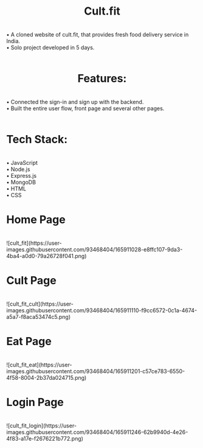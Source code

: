 <h1 align="center">Cult.fit</h1><br>
• A cloned website of cult.fit, that provides fresh food delivery service in India. <br>
• Solo project developed in 5 days. 
<br>
<br>
<h1 align="center">Features:</h1><br>
• Connected the sign-in and sign up with the backend.<br>
• Built the entire user flow, front page and several other pages.
<br>
<br>
<h1>Tech Stack:</h1> <br>
• JavaScript <br>
• Node.js <br>
• Express.js <br>
• MongoDB <br>
• HTML <br>
• CSS <br>

<h1>Home Page</h1>
<br>
![cult_fit](https://user-images.githubusercontent.com/93468404/165911028-e8ffc107-9da3-4ba4-a0d0-79a26728f041.png)
<br>
<h1>Cult Page</h1>
<br>
![cult_fit_cult](https://user-images.githubusercontent.com/93468404/165911110-f9cc6572-0c1a-4674-a5a7-f8aca53474c5.png)
<br>
<h1>Eat Page</h1>
<br>
![cult_fit_eat](https://user-images.githubusercontent.com/93468404/165911201-c57ce783-6550-4f58-8004-2b37da024715.png)
<br>
<h1>Login Page</h1>
<br>
![cult_fit_login](https://user-images.githubusercontent.com/93468404/165911246-62b9940d-4e26-4f83-a17e-f2676221b772.png)
<br>
<br>
